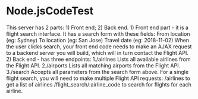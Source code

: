 # Node.jsCodeTest
This server has 2 parts: 1) Front end; 2) Back end. 1) Front end part - it is a flight search interface. It has a search form with these fields:  From location (eg: Sydney) To location (eg: San Jose) Travel date (eg: 2018-11-02)  When the user clicks search, your front end code needs to make an AJAX request to a backend server you will build, which will in turn contact the Flight API. 2) Back end - has three endpoints:  1./airlines Lists all available airlines from the Flight API. 2./airports Lists all matching airports from the Flight API. 3./search Accepts all parameters from the search form above.  For a single flight search, you will need to make multiple Flight API requests:  /airlines to get a list of airlines /flight_search/:airline_code to search for flights for each airline.
